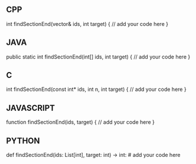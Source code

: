 ## CPP

int findSectionEnd(vector<int>& ids, int target) {
    // add your code here
}

## JAVA

public static int findSectionEnd(int[] ids, int target) {
    // add your code here
}

## C

int findSectionEnd(const int* ids, int n, int target) {
    // add your code here
}

## JAVASCRIPT

function findSectionEnd(ids, target) {
    // add your code here
}

## PYTHON

def findSectionEnd(ids: List[int], target: int) -> int:
    # add your code here